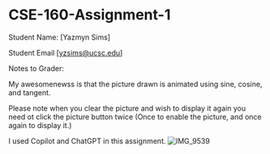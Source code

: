 # CSE-160-Assignment-1

Student Name: [Yazmyn Sims]

Student Email [yzsims@ucsc.edu]

Notes to Grader: 

My awesomenewss is that the picture drawn is animated using sine, cosine, and tangent.

Please note when you clear the picture and wish to display it again you need ot click the picture button twice (Once to enable the picture, and once again to display it.)

I used Copilot and ChatGPT in this assignment. 
![IMG_9539](https://github.com/user-attachments/assets/c7f7aa7c-35ef-44d8-85b5-8e9c90d7bc77)
